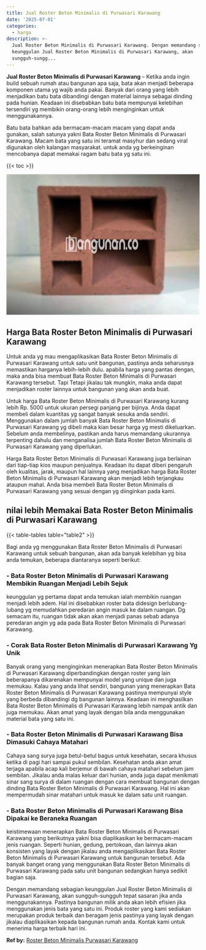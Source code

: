 ```yaml
---
title: Jual Roster Beton Minimalis di Purwasari Karawang
date: '2025-07-01'
categories:
  - harga
description: >-
  Jual Roster Beton Minimalis di Purwasari Karawang. Dengan memandang sebagian
  keunggulan Jual Roster Beton Minimalis di Purwasari Karawang, akan
  sungguh-sungg...
---
```


**Jual Roster Beton Minimalis di Purwasari Karawang** – Ketika anda ingin build sebuah rumah atau bangunan apa saja, bata akan menjadi beberapa komponen utama yg wajib anda pakai. Banyak dari orang yang lebih menjadikan batu bata dibandingi dengan material lainnya sebagai dinding pada hunian. Keadaan ini disebabkan batu bata mempunyai kelebihan tersendiri yg membikin orang-orang lebih menginginkan untuk menggunakannya.

Batu bata bahkan ada bermacam-macam macam yang dapat anda gunakan, salah satunya yakni Bata Roster Beton Minimalis di Purwasari Karawang. Macam bata yang satu ini teramat masyhur dan sedang viral digunakan oleh kalangan masyarakat. untuk anda yg berkeinginan mencobanya dapat memakai ragam batu bata yg satu ini.

{{< toc >}}

![Jual Roster Beton Minimalis di Purwasari Karawang](/images/bata-roster-minimalis-11.png)

## Harga Bata Roster Beton Minimalis di Purwasari Karawang

Untuk anda yg mau mengaplikasikan Bata Roster Beton Minimalis di Purwasari Karawang untuk satu unit bangunan, pastinya anda seharusnya memastikan harganya lebih-lebih dulu. apabila harga yang pantas dengan, maka anda bisa membuat Bata Roster Beton Minimalis di Purwasari Karawang tersebut. Tapi Tetapi jikalau tak mungkin, maka anda dapat menjadikan roster lainnya untuk bangunan yang akan anda buat.

Untuk harga Bata Roster Beton Minimalis di Purwasari Karawang kurang lebih Rp. 5000 untuk ukuran persegi panjang per bijinya. Anda dapat membeli dalam kuantitas yg sangat banyak sesuka anda sendiri. Menggunakan dalam jumlah banyak Bata Roster Beton Minimalis di Purwasari Karawang yg dibeli maka kian besar harga yg mesti dikeluarkan. Sebelum anda membelinya, pastikan anda harus memandang ukurannya terpenting dahulu dan menganalisa jumlah Bata Roster Beton Minimalis di Purwasari Karawang yang diperlukan.

Harga Bata Roster Beton Minimalis di Purwasari Karawang juga berlainan dari tiap-tiap kios maupun penjualnya. Keadaan itu dapat diberi pengaruh oleh kualitas, jarak, maupun hal lainnya yang menjadikan harga Bata Roster Beton Minimalis di Purwasari Karawang akan menjadi lebih terjangkau ataupun mahal. Anda bisa membeli Bata Roster Beton Minimalis di Purwasari Karawang yang sesuai dengan yg diinginkan pada kami.

## nilai lebih Memakai Bata Roster Beton Minimalis di Purwasari Karawang

{{< table-tables table="table2" >}}

Bagi anda yg menggunakan Bata Roster Beton Minimalis di Purwasari Karawang untuk sebuah bangunan, akan ada banyak kelebihan yg bisa anda temukan, beberapa diantaranya seperti berikut:

### \- Bata Roster Beton Minimalis di Purwasari Karawang Membikin Ruangan Menjadi Lebih Sejuk

keunggulan yg pertama dapat anda temukan ialah membikin ruangan menjadi lebih adem. Hal ini disebabkan roster bata didesign berlubang-lubang yg memudahkan peredaran angin masuk ke dalam ruangan. Dg semacam itu, ruangan tidak akan akan menjadi panas sebab adanya peredaran angin yg ada pada Bata Roster Beton Minimalis di Purwasari Karawang.

### \- Corak Bata Roster Beton Minimalis di Purwasari Karawang Yg Unik

Banyak orang yang menginginkan menerapkan Bata Roster Beton Minimalis di Purwasari Karawang diperbandingkan dengan roster yang lain beberapanya dikarenakan mempunyai model yang unique dan juga memukau. Kalau yang anda lihat sendiri, bangunan yang menerapkan Bata Roster Beton Minimalis di Purwasari Karawang pastinya mempunyai style yang berbeda dibandingi dg bangunan lainnya. Keadaan ini menghasilkan Bata Roster Beton Minimalis di Purwasari Karawang lebih nampak antik dan juga memukau. Akan amat yang layak dengan bila anda menggunakan material bata yang satu ini.

### \- Bata Roster Beton Minimalis di Purwasari Karawang Bisa Dimasuki Cahaya Matahari

Cahaya sang surya juga betul-betul bagus untuk kesehatan, secara khusus ketika di pagi hari sampai pukul sembilan. Kesehatan anda akan amat terjaga apabila acap kali berjemur di bawah cahaya matahari sebelum jam sembilan. Jikalau anda malas keluar dari hunian, anda juga dapat menikmati sinar sang surya di dalam ruangan dengan cara membuat bangunan dengan dinding Bata Roster Beton Minimalis di Purwasari Karawang. Hal ini akan mempermudah sinar matahari untuk masuk ke dalam satu unit ruangan.

### \- Bata Roster Beton Minimalis di Purwasari Karawang Bisa Dipakai ke Beraneka Ruangan

keistimewaan menerapkan Bata Roster Beton Minimalis di Purwasari Karawang yang berikutnya yakni bisa diaplikasikan ke bermacam-macam jenis ruangan. Seperti hunian, gedung, pertokoan, dan lainnya akan konsisten yang layak dengan jikalau anda mengaplikasikan Bata Roster Beton Minimalis di Purwasari Karawang untuk bangunan tersebut. Ada banyak banget orang yang menggunakan Bata Roster Beton Minimalis di Purwasari Karawang pada satu unit bangunan sedangkan hanya sedikit bagian saja.

Dengan memandang sebagian keunggulan Jual Roster Beton Minimalis di Purwasari Karawang, akan sungguh-sungguh tepat sasaran jika anda menggunakannya. Pastinya bangunan milik anda akan lebih efisien jika menggunakan jenis bata yang satu ini. Produk roster yang kami sediakan merupakan produk terbaik dan beragam jenis pastinya yang layak dengan jikalau diaplikasikan kepada bangunan rumah anda. Kontak kami untuk menerima harga terbaik hari ini.

**Ref by:** [Roster Beton Minimalis Purwasari Karawang](https://id.wikipedia.org/wiki/Roster)

